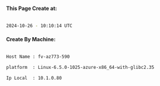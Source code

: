 
   
#### This Page Create at:

```bash

2024-10-26 - 10:10:14 UTC

```

#### Create By Machine:

```bash

Host Name : fv-az773-590

platform  : Linux-6.5.0-1025-azure-x86_64-with-glibc2.35

Ip Local  : 10.1.0.80

```

